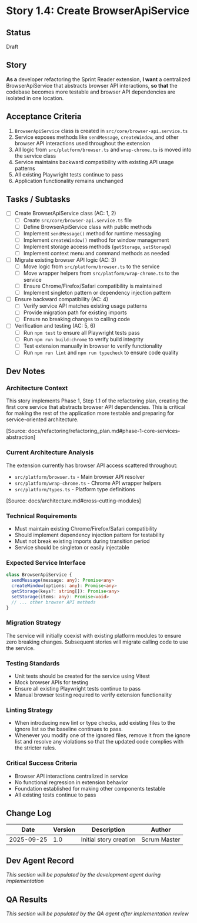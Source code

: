 # Story 1.4: Create BrowserApiService

## Status
Draft

## Story
**As a** developer refactoring the Sprint Reader extension,
**I want** a centralized BrowserApiService that abstracts browser API interactions,
**so that** the codebase becomes more testable and browser API dependencies are isolated in one location.

## Acceptance Criteria
1. `BrowserApiService` class is created in `src/core/browser-api.service.ts`
2. Service exposes methods like `sendMessage`, `createWindow`, and other browser API interactions used throughout the extension
3. All logic from `src/platform/browser.ts` and `wrap-chrome.ts` is moved into the service class
4. Service maintains backward compatibility with existing API usage patterns
5. All existing Playwright tests continue to pass
6. Application functionality remains unchanged

## Tasks / Subtasks
- [ ] Create BrowserApiService class (AC: 1, 2)
  - [ ] Create `src/core/browser-api.service.ts` file
  - [ ] Define BrowserApiService class with public methods
  - [ ] Implement `sendMessage()` method for runtime messaging
  - [ ] Implement `createWindow()` method for window management
  - [ ] Implement storage access methods (`getStorage`, `setStorage`)
  - [ ] Implement context menu and command methods as needed
- [ ] Migrate existing browser API logic (AC: 3)
  - [ ] Move logic from `src/platform/browser.ts` to the service
  - [ ] Move wrapper helpers from `src/platform/wrap-chrome.ts` to the service
  - [ ] Ensure Chrome/Firefox/Safari compatibility is maintained
  - [ ] Implement singleton pattern or dependency injection pattern
- [ ] Ensure backward compatibility (AC: 4)
  - [ ] Verify service API matches existing usage patterns
  - [ ] Provide migration path for existing imports
  - [ ] Ensure no breaking changes to calling code
- [ ] Verification and testing (AC: 5, 6)
  - [ ] Run `npm test` to ensure all Playwright tests pass
  - [ ] Run `npm run build:chrome` to verify build integrity
  - [ ] Test extension manually in browser to verify functionality
  - [ ] Run `npm run lint` and `npm run typecheck` to ensure code quality

## Dev Notes

### Architecture Context
This story implements Phase 1, Step 1.1 of the refactoring plan, creating the first core service that abstracts browser API dependencies. This is critical for making the rest of the application more testable and preparing for service-oriented architecture.

[Source: docs/refactoring/refactoring_plan.md#phase-1-core-services-abstraction]

### Current Architecture Analysis
The extension currently has browser API access scattered throughout:
- `src/platform/browser.ts` - Main browser API resolver
- `src/platform/wrap-chrome.ts` - Chrome API wrapper helpers
- `src/platform/types.ts` - Platform type definitions

[Source: docs/architecture.md#cross-cutting-modules]

### Technical Requirements
- Must maintain existing Chrome/Firefox/Safari compatibility
- Should implement dependency injection pattern for testability
- Must not break existing imports during transition period
- Service should be singleton or easily injectable

### Expected Service Interface
```typescript
class BrowserApiService {
  sendMessage(message: any): Promise<any>
  createWindow(options: any): Promise<any>
  getStorage(keys?: string[]): Promise<any>
  setStorage(items: any): Promise<void>
  // ... other browser API methods
}
```

### Migration Strategy
The service will initially coexist with existing platform modules to ensure zero breaking changes. Subsequent stories will migrate calling code to use the service.

### Testing Standards
- Unit tests should be created for the service using Vitest
- Mock browser APIs for testing
- Ensure all existing Playwright tests continue to pass
- Manual browser testing required to verify extension functionality

### Linting Strategy
- When introducing new lint or type checks, add existing files to the ignore list so the baseline continues to pass.
- Whenever you modify one of the ignored files, remove it from the ignore list and resolve any violations so that the updated code complies with the stricter rules.

### Critical Success Criteria
- Browser API interactions centralized in service
- No functional regression in extension behavior
- Foundation established for making other components testable
- All existing tests continue to pass

## Change Log
| Date | Version | Description | Author |
|------|---------|-------------|--------|
| 2025-09-25 | 1.0 | Initial story creation | Scrum Master |

## Dev Agent Record
*This section will be populated by the development agent during implementation*

## QA Results
*This section will be populated by the QA agent after implementation review*